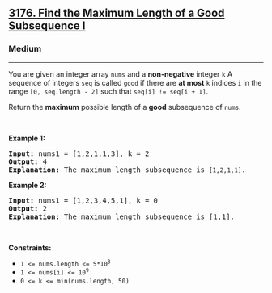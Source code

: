 <h2><a href="https://leetcode.com/problems/find-the-maximum-length-of-a-good-subsequence-i">3176. Find the Maximum Length of a Good Subsequence I</a></h2><h3>Medium</h3><hr><p>You are given an integer array <code>nums</code> and a  <strong>non-negative</strong> integer <code>k</code> A sequence of integers <code>seq</code> is called <code>good</code> if there are <strong>at most</strong> <code>k</code> indices <code>i</code> in the range <code>[0, seq.length - 2]</code> such that <code>seq[i] != seq[i + 1]</code>.</p>

<p>Return the <strong>maximum</strong> possible length of a <strong>good</strong> subsequence of <code>nums</code>.</p>



<p>&nbsp;</p>
<p><strong class="example">Example 1:</strong></p>

<pre>
<strong>Input:</strong> nums1 = [1,2,1,1,3], k = 2
<strong>Output:</strong> 4
<strong>Explanation:</strong> The maximum length subsequence is <code>[1,2,1,1]</code>.
</pre>

<p><strong class="example">Example 2:</strong></p>

<pre>
<strong>Input:</strong> nums1 = [1,2,3,4,5,1], k = 0
<strong>Output:</strong> 2
<strong>Explanation:</strong> The maximum length subsequence is [1,1].
</pre>


<p>&nbsp;</p>
<p><strong>Constraints:</strong></p>

<ul>
	<li><code>1 &lt;= nums.length &lt;= 5*10<sup>3</sup></code></li>
	<li><code>1 &lt;= nums[i] &lt;= 10<sup>9</sup></code></li>
	<li><code>0 &lt;= k &lt;= min(nums.length, 50)</code></li>
</ul>
